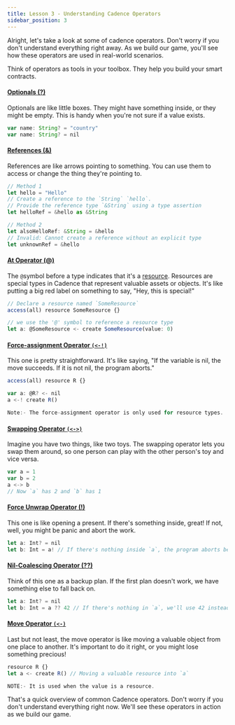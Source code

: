 ```yaml
---
title: Lesson 3 - Understanding Cadence Operators
sidebar_position: 3
---
```


Alright, let's take a look at some of cadence operators. Don't worry if you don't understand everything right away. As we build our game, you'll see how these operators are used in real-world scenarios.

Think of operators as tools in your toolbox. They help you build your smart contracts.

#### [Optionals (?)](https://cadence-lang.org/docs/1.0/language/glossary#optional)

Optionals are like little boxes. They might have something inside, or they might be empty. This is handy when you're not sure if a value exists.

```jsx
var name: String? = "country"
var name: String? = nil
```

#### [References (&)](https://cadence-lang.org/docs/1.0/language/references)

References are like arrows pointing to something. You can use them to access or change the thing they're pointing to.

```jsx
// Method 1
let hello = "Hello"
// Create a reference to the `String` `hello`.
// Provide the reference type `&String` using a type assertion
let helloRef = &hello as &String

// Method 2
let alsoHelloRef: &String = &hello
// Invalid: Cannot create a reference without an explicit type
let unknownRef = &hello
```

#### [At Operator (@)](https://cadence-lang.org/docs/1.0/language/glossary#-at)

The `@`symbol before a type indicates that it's a [resource](https://cadence-lang.org/docs/language/resources). Resources are special types in Cadence that represent valuable assets or objects. It's like putting a big red label on something to say, "Hey, this is special!"

```jsx
// Declare a resource named `SomeResource`
access(all) resource SomeResource {}

// we use the '@' symbol to reference a resource type
let a: @SomeResource <- create SomeResource(value: 0)
```

#### [Force-assignment Operator `(<-!)`](https://cadence-lang.org/docs/1.0/language/operators#force-assignment-operator--)

This one is pretty straightforward. It's like saying, "If the variable is nil, the move succeeds. If it is not nil, the program aborts."

```jsx
access(all) resource R {}

var a: @R? <- nil
a <-! create R()

Note:- The force-assignment operator is only used for resource types.
```

#### [Swapping Operator `(<->)`](https://cadence-lang.org/docs/1.0/language/operators#swapping-operator--)

Imagine you have two things, like two toys. The swapping operator lets you swap them around, so one person can play with the other person's toy and vice versa.

```jsx
var a = 1
var b = 2
a <-> b
// Now `a` has 2 and `b` has 1
```

#### [Force Unwrap Operator (!)](https://cadence-lang.org/docs/1.0/language/operators#force-unwrap-operator-)

This one is like opening a present. If there's something inside, great! If not, well, you might be panic and abort the work.

```jsx
let a: Int? = nil
let b: Int = a! // If there's nothing inside `a`, the program aborts because `a` is nil.
```

#### [Nil-Coalescing Operator (??)](https://cadence-lang.org/docs/1.0/language/glossary#nil-coalescing-operator)

Think of this one as a backup plan. If the first plan doesn't work, we have something else to fall back on.

```jsx
let a: Int? = nil
let b: Int = a ?? 42 // If there's nothing in `a`, we'll use 42 instead
```

#### [Move Operator `(<-)`](https://cadence-lang.org/docs/1.0/language/resources#the-move-operator--)

Last but not least, the move operator is like moving a valuable object from one place to another. It's important to do it right, or you might lose something precious!

```jsx
resource R {}
let a <- create R() // Moving a valuable resource into `a`

NOTE:- It is used when the value is a resource.
```

That's a quick overview of common Cadence operators. Don't worry if you don't understand everything right now. We'll see these operators in action as we build our game.
